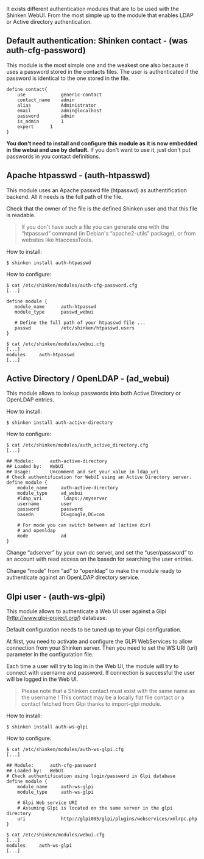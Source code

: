 It exists different authentication modules that are to be used with the Shinken WebUI. From the most simple up to the module that enables LDAP or Active directory authentication.

## Default authentication: Shinken contact - (was auth-cfg-password)

This module is the most simple one and the weakest one also because it uses a password stored in the contacts files. The user is authenticated if the password is identical to the one stored in the file.

```
define contact{
    use             generic-contact
    contact_name    admin
    alias           Administrator
    email           admin@localhost
    password        admin
    is_admin        1
    expert	    1
}
```

**You don't need to install and configure this module as it is now embedded in the webui and use by default.** If you don't want to use it, just don't put passwords in you contact definitions.

## Apache htpasswd - (auth-htpasswd)

This module uses an Apache passwd file (htpasswd) as authentification backend. All it needs is the full path of the file.

Check that the owner of the file is the defined Shinken user and that this file is readable. 

> If you don't have such a file you can generate one with the “htpasswd” command (in Debian's “apache2-utils” package), or from websites like htaccessTools. 

How to install:
```
$ shinken install auth-htpasswd
```

How to configure:
```
$ cat /etc/shinken/modules/auth-cfg-password.cfg
[...]

define module {
   module_name      auth-htpasswd
   module_type      passwd_webui

   # Define the full path of your htpasswd file ...
   passwd           /etc/shinken/htpasswd.users
}

$ cat /etc/shinken/modules/webui.cfg
[...]
modules     auth-htpasswd
[...]
```

## Active Directory / OpenLDAP - (ad_webui)

This module allows to lookup passwords into both Active Directory or OpenLDAP entries.

How to install:
```
$ shinken install auth-active-directory
```

How to configure:
```
$ cat /etc/shinken/modules/auth_active_directory.cfg
[...]

## Module:      auth-active-directory
## Loaded by:   WebUI
## Usage:       Uncomment and set your value in ldap_uri
# Check authentification for WebUI using an Active Directory server.
define module {
    module_name     auth-active-directory
    module_type     ad_webui
    #ldap_uri        ldaps://myserver
    username        user
    password        password
    basedn          DC=google,DC=com

    # For mode you can switch between ad (active dir)
    # and openldap
    mode            ad
}
```

Change “adserver” by your own dc server, and set the “user/password” to an account with read access on the basedn for searching the user entries.

Change “mode” from “ad” to “openldap” to make the module ready to authenticate against an OpenLDAP directory service.


## Glpi user - (auth-ws-glpi)

This module allows to authenticate a Web UI user against a Glpi (http://www.glpi-project.org/) database.

Default configuration needs to be tuned up to your Glpi configuration. 

At first, you need to activate and configure the GLPI WebServices to allow connection from your Shinken server.
Then you need to set the WS URI (uri) parameter in the configuration file.

Each time a user will try to log in in the Web UI, the module will try to connect with username and password. If connection is successful the user will be logged in the Web UI.

> Please note that a Shinken contact must exist with the same name as the username ! This contact may be a locally flat file contact or a contact fetched from Glpi thanks to import-glpi module.
      

How to install:
```
$ shinken install auth-ws-glpi
```

How to configure:
```
$ cat /etc/shinken/modules/auth-ws-glpi.cfg
[...]

## Module:      auth-cfg-password
## Loaded by:   WebUI
# Check authentification using login/password in Glpi database
define module {
    module_name     auth-ws-glpi
    module_type     auth-ws-glpi

    # Glpi Web service URI
    # Assuming Glpi is located on the same server in the glpi directory
    uri             http://glpi085/glpi/plugins/webservices/xmlrpc.php
}

$ cat /etc/shinken/modules/webui.cfg
[...]
modules     auth-ws-glpi
[...]
```

